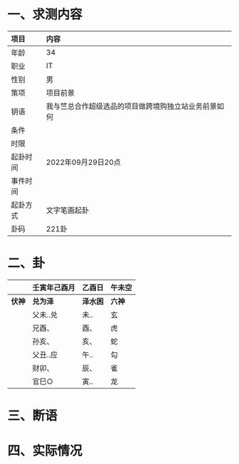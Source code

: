 # 一、求测内容
|项目|内容|
|:-|:-|
|年龄|34|
|职业|IT|
|性别|男|
|策项|项目前景|
|钥语|我与竺总合作超级选品的项目做跨境购独立站业务前景如何|
|条件||
|时限||
|起卦时间|2022年09月29日20点|
|事件时间||
|起卦方式|文字笔画起卦|
|卦码|221卦|

# 二、卦
||壬寅年己酉月|乙酉日|午未空|
|:-|:-|:-|:-|
|**伏神**|**兑为泽**|**泽水困**|**六神**|
||父未..兑|未..|玄|
||兄酉、|酉、|虎|
||孙亥、|亥、|蛇|
||父丑..应|午..|勾|
||财卯、|辰、|雀|
||官巳○|寅..|龙|


# 三、断语

# 四、实际情况